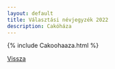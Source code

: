 ```yaml
---
layout: default
title: Választási névjegyzék 2022
description: Cakóháza
---
```


{% include Cakoohaaza.html %}

[Vissza](./)